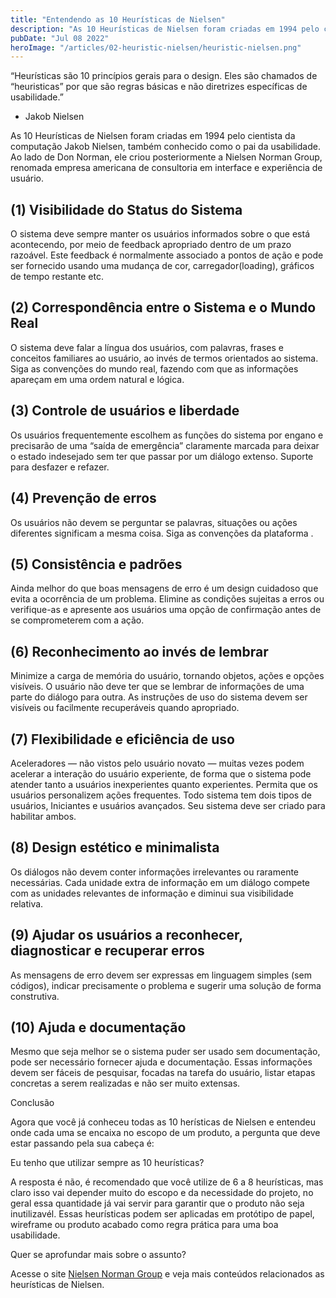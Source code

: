 ```yaml
---
title: "Entendendo as 10 Heurísticas de Nielsen"
description: "As 10 Heurísticas de Nielsen foram criadas em 1994 pelo cientista da computação Jakob Nielsen, também conhecido como o pai da usabilidade. Ao lado de Don Norman, ele criou posteriormente a Nielsen Norman Group, renomada empresa americana de consultoria em interface e experiência de usuário."
pubDate: "Jul 08 2022"
heroImage: "/articles/02-heuristic-nielsen/heuristic-nielsen.png"
---
```


“Heurísticas são 10 princípios gerais para o design. Eles são chamados de “heuristicas” por que são regras básicas e não diretrizes específicas de usabilidade.”

- Jakob Nielsen

As 10 Heurísticas de Nielsen foram criadas em 1994 pelo cientista da computação Jakob Nielsen, também conhecido como o pai da usabilidade. Ao lado de Don Norman, ele criou posteriormente a Nielsen Norman Group, renomada empresa americana de consultoria em interface e experiência de usuário.

## (1) Visibilidade do Status do Sistema

O sistema deve sempre manter os usuários informados sobre o que está acontecendo, por meio de feedback apropriado dentro de um prazo razoável.
Este feedback é normalmente associado a pontos de ação e pode ser fornecido usando uma mudança de cor, carregador(loading), gráficos de tempo restante etc.

## (2) Correspondência entre o Sistema e o Mundo Real

O sistema deve falar a língua dos usuários, com palavras, frases e conceitos familiares ao usuário, ao invés de termos orientados ao sistema. Siga as convenções do mundo real, fazendo com que as informações apareçam em uma ordem natural e lógica.

## (3) Controle de usuários e liberdade

Os usuários frequentemente escolhem as funções do sistema por engano e precisarão de uma “saída de emergência” claramente marcada para deixar o estado indesejado sem ter que passar por um diálogo extenso. Suporte para desfazer e refazer.

## (4) Prevenção de erros

Os usuários não devem se perguntar se palavras, situações ou ações diferentes significam a mesma coisa. Siga as convenções da plataforma .

## (5) Consistência e padrões

Ainda melhor do que boas mensagens de erro é um design cuidadoso que evita a ocorrência de um problema. Elimine as condições sujeitas a erros ou verifique-as e apresente aos usuários uma opção de confirmação antes de se comprometerem com a ação.

## (6) Reconhecimento ao invés de lembrar

Minimize a carga de memória do usuário, tornando objetos, ações e opções visíveis. O usuário não deve ter que se lembrar de informações de uma parte do diálogo para outra. As instruções de uso do sistema devem ser visíveis ou facilmente recuperáveis ​​quando apropriado.

## (7) Flexibilidade e eficiência de uso

Aceleradores — não vistos pelo usuário novato — muitas vezes podem acelerar a interação do usuário experiente, de forma que o sistema pode atender tanto a usuários inexperientes quanto experientes. Permita que os usuários personalizem ações frequentes. Todo sistema tem dois tipos de usuários, Iniciantes e usuários avançados. Seu sistema deve ser criado para habilitar ambos.

## (8) Design estético e minimalista

Os diálogos não devem conter informações irrelevantes ou raramente necessárias. Cada unidade extra de informação em um diálogo compete com as unidades relevantes de informação e diminui sua visibilidade relativa.

## (9) Ajudar os usuários a reconhecer, diagnosticar e recuperar erros

As mensagens de erro devem ser expressas em linguagem simples (sem códigos), indicar precisamente o problema e sugerir uma solução de forma construtiva.

## (10) Ajuda e documentação

Mesmo que seja melhor se o sistema puder ser usado sem documentação, pode ser necessário fornecer ajuda e documentação. Essas informações devem ser fáceis de pesquisar, focadas na tarefa do usuário, listar etapas concretas a serem realizadas e não ser muito extensas.

Conclusão

Agora que você já conheceu todas as 10 herísticas de Nielsen e entendeu onde cada uma se encaixa no escopo de um produto, a pergunta que deve estar passando pela sua cabeça é:

Eu tenho que utilizar sempre as 10 heurísticas?

A resposta é não, é recomendado que você utilize de 6 a 8 heurísticas, mas claro isso vai depender muito do escopo e da necessidade do projeto, no geral essa quantidade já vai servir para garantir que o produto não seja inutilizavél.
Essas heurísticas podem ser aplicadas em protótipo de papel, wireframe ou produto acabado como regra prática para uma boa usabilidade.

Quer se aprofundar mais sobre o assunto?

Acesse o site [Nielsen Norman Group](https://www.nngroup.com/articles/ten-usability-heuristics/) e veja mais conteúdos relacionados as heurísticas de Nielsen.
